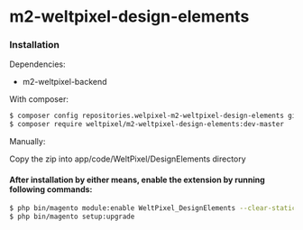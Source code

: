 # m2-weltpixel-design-elements

### Installation

Dependencies:
 - m2-weltpixel-backend

With composer:

```sh
$ composer config repositories.welpixel-m2-weltpixel-design-elements git git@github.com:rusdragos/m2-weltpixel-design-elements.git
$ composer require weltpixel/m2-weltpixel-design-elements:dev-master
```

Manually:

Copy the zip into app/code/WeltPixel/DesignElements directory


#### After installation by either means, enable the extension by running following commands:

```sh
$ php bin/magento module:enable WeltPixel_DesignElements --clear-static-content
$ php bin/magento setup:upgrade
```
